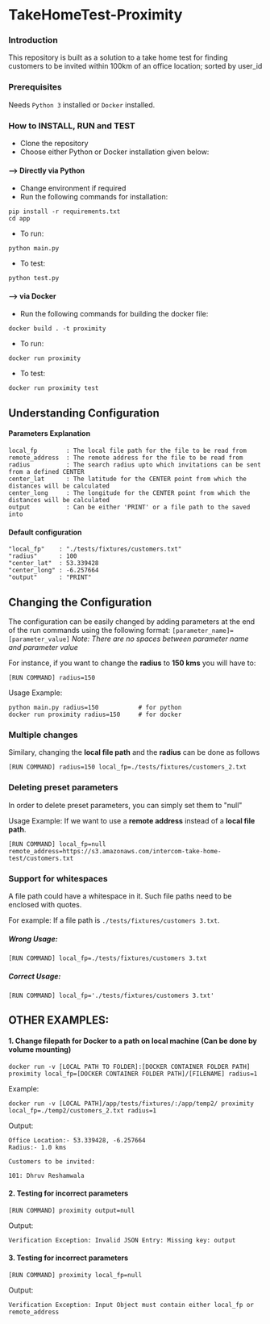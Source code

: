 # TakeHomeTest-Proximity

### Introduction
This repository is built as a solution to a take home test for finding customers to be invited within 100km of an office location; sorted by user_id

### Prerequisites
Needs `Python 3` installed or `Docker` installed.

### How to INSTALL, RUN and TEST
- Clone the repository
- Choose either Python or Docker installation given below:

#### --> Directly via Python
- Change environment if required
- Run the following commands for installation:
```
pip install -r requirements.txt
cd app
```
- To run:
```
python main.py
```
- To test:
```
python test.py
```

#### --> via Docker
- Run the following commands for building the docker file:
```
docker build . -t proximity
```
- To run:
```
docker run proximity
```
- To test:
```
docker run proximity test
```


## Understanding Configuration
#### Parameters Explanation
```
local_fp        : The local file path for the file to be read from
remote_address  : The remote address for the file to be read from
radius          : The search radius upto which invitations can be sent from a defined CENTER
center_lat      : The latitude for the CENTER point from which the distances will be calculated
center_long     : The longitude for the CENTER point from which the distances will be calculated
output          : Can be either 'PRINT' or a file path to the saved into
```
#### Default configuration
```
"local_fp"    : "./tests/fixtures/customers.txt"
"radius"      : 100
"center_lat"  : 53.339428
"center_long" : -6.257664
"output"      : "PRINT"
```
## Changing the Configuration
The configuration can be easily changed by adding parameters at the end of the run commands using the following format:
`[parameter_name]=[parameter_value]`
*Note: There are no spaces between parameter name and parameter value*

For instance, if you want to change the **radius** to **150 kms** you will have to:
```
[RUN COMMAND] radius=150
```

Usage Example:
```
python main.py radius=150           # for python
docker run proximity radius=150     # for docker
```

### Multiple changes
Similary, changing the **local file path** and the **radius** can be done as follows
```
[RUN COMMAND] radius=150 local_fp=./tests/fixtures/customers_2.txt
```

### Deleting preset parameters
In order to delete preset parameters, you can simply set them to "null"

Usage Example: If we want to use a **remote address** instead of a **local file path**.
```
[RUN COMMAND] local_fp=null remote_address=https://s3.amazonaws.com/intercom-take-home-test/customers.txt
```

### Support for whitespaces
A file path could have a whitespace in it. Such file paths need to be enclosed with quotes.

For example: If a file path is `./tests/fixtures/customers 3.txt`.
##### Wrong Usage:
```
[RUN COMMAND] local_fp=./tests/fixtures/customers 3.txt
```
##### Correct Usage:
```
[RUN COMMAND] local_fp='./tests/fixtures/customers 3.txt'
```

## OTHER EXAMPLES:
#### 1. Change filepath for Docker to a path on local machine (Can be done by volume mounting)
```
docker run -v [LOCAL PATH TO FOLDER]:[DOCKER CONTAINER FOLDER PATH] proximity local_fp=[DOCKER CONTAINER FOLDER PATH]/[FILENAME] radius=1
```
Example:
```
docker run -v [LOCAL PATH]/app/tests/fixtures/:/app/temp2/ proximity local_fp=./temp2/customers_2.txt radius=1
```
Output:
```
Office Location:- 53.339428, -6.257664
Radius:- 1.0 kms

Customers to be invited:

101: Dhruv Reshamwala
```

#### 2. Testing for incorrect parameters
```
[RUN COMMAND] proximity output=null
```
Output:
```
Verification Exception: Invalid JSON Entry: Missing key: output
```

#### 3. Testing for incorrect parameters
```
[RUN COMMAND] proximity local_fp=null
```
Output:
```
Verification Exception: Input Object must contain either local_fp or remote_address
```
